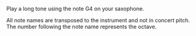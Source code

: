Play a long tone using the note G4 on your saxophone.

All note names are transposed to the instrument and not in concert pitch. The number following the
note name represents the octave.
